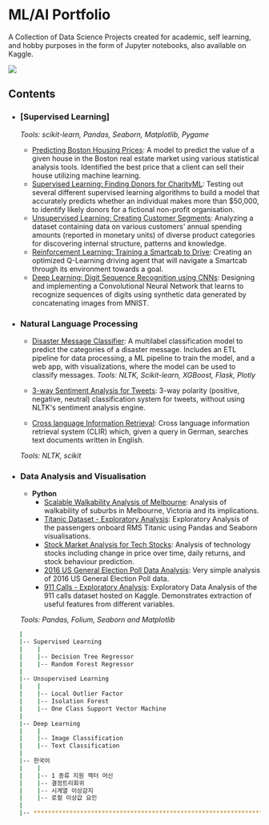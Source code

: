 # ML/AI Portfolio

A Collection of Data Science Projects created for academic, self learning, and hobby purposes in the form of Jupyter notebooks, also available on Kaggle.

[![](https://img.shields.io/badge/ML/AI_Algorithms-20BEFF?style=for-the-badge&logo=Kaggle&logoColor=white)](https://www.kaggle.com/kyeongsupchoi/code?scroll=true)

## Contents

- ### [Supervised Learning]

   _Tools: scikit-learn, Pandas, Seaborn, Matplotlib, Pygame_ 

	- [Predicting Boston Housing Prices](https://github.com/): A model to predict the value of a given house in the Boston real estate market using various statistical analysis tools. Identified the best price that a client can sell their house utilizing machine learning.
	- [Supervised Learning: Finding Donors for CharityML](https://github.com/): Testing out several different supervised learning algorithms to build a model that accurately predicts whether an individual makes more than $50,000, to identify likely donors for a fictional non-profit organisation.
	- [Unsupervised Learning: Creating Customer Segments](https://github.com/): Analyzing a dataset containing data on various customers' annual spending amounts (reported in monetary units) of diverse product categories for discovering internal structure, patterns and knowledge.
	- [Reinforcement Learning: Training a Smartcab to Drive](https://github.com/): Creating an optimized Q-Learning driving agent that will navigate a Smartcab through its environment towards a goal.
	- [Deep Learning: Digit Sequence Recognition using CNNs](https://github.com/):  Designing and implementing a Convolutional Neural Network that learns to recognize sequences of digits using synthetic data generated by concatenating images from MNIST.

	

- ### Natural Language Processing

	- [Disaster Message Classifier](https://github.com/): A multilabel classification model to predict the categories of a disaster message. Includes an ETL pipeline for data processing, a ML pipeline to train the model, and a web app, with visualizations, where the model can be used to classify messages. _Tools: NLTK, Scikit-learn, XGBoost, Flask, Plotly_

	- [3-way Sentiment Analysis for Tweets](https://github.com/): 3-way polarity (positive, negative, neutral) classification system for tweets, without using NLTK's sentiment analysis engine. 

	- [Cross language Information Retrieval](https://github.com/): Cross language information retrieval system (CLIR) which, given a query in German, searches text documents written in English.


	_Tools: NLTK, scikit_

- ### Data Analysis and Visualisation
	- __Python__
		- [Scalable Walkability Analysis of Melbourne](https://github.com/): Analysis of walkability of suburbs in Melbourne, Victoria and its implications.
		- [Titanic Dataset - Exploratory Analysis](https://github.com/): Exploratory Analysis of the passengers onboard RMS Titanic using Pandas and Seaborn visualisations.
		- [Stock Market Analysis for Tech Stocks](https://github.com/): Analysis of technology stocks including change in price over time, daily returns, and stock behaviour prediction.
		- [2016 US General Election Poll Data Analysis](https://github.com/): Very simple analysis of 2016 US General Election Poll data.
		- [911 Calls - Exploratory Analysis](https://github.com/): Exploratory Data Analysis of the 911 calls dataset hosted on Kaggle. Demonstrates extraction of useful features from different variables.
		
	_Tools: Pandas, Folium, Seaborn and Matplotlib_

	

 

```bash
   |
   |-- Supervised Learning                              
   |    |
   |    |-- Decision Tree Regressor
   |    |-- Random Forest Regressor                                   
   |
   |-- Unsupervised Learning                          
   |    |
   |    |-- Local Outlier Factor
   |    |-- Isolation Forest         
   |    |-- One Class Support Vector Machine                               
   |
   |-- Deep Learning     
   |    |
   |    |-- Image Classification
   |    |-- Text Classification    
   |
   |-- 한국어     
   |    |
   |    |-- 1 종류 지원 잭터 머신
   |    |-- 결정트리회귀         
   |    |-- 시계열 이상감지  
   |    |-- 로컬 이상값 요인                   
   |                          
   |-- ************************************************************************
```
